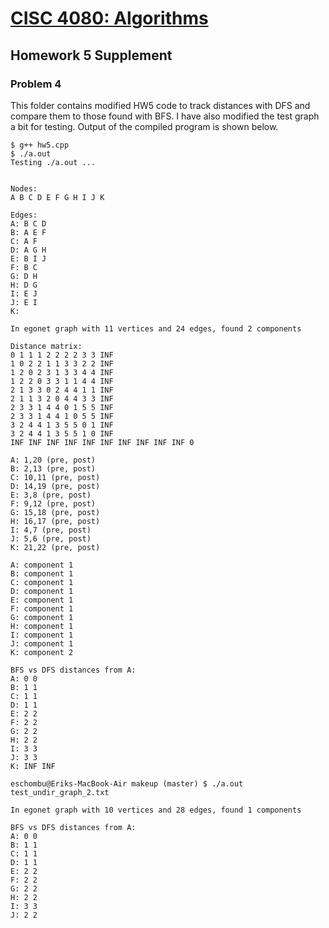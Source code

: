 # [CISC 4080: Algorithms](http://www.dsm.fordham.edu/~eschomburg/algorithms/)

## Homework 5 Supplement
### Problem 4

This folder contains modified HW5 code to track distances with DFS and compare
them to those found with BFS. I have also modified the test graph a bit for testing.
Output of the compiled program is shown below.

```
$ g++ hw5.cpp 
$ ./a.out 
Testing ./a.out ...


Nodes:
A B C D E F G H I J K 

Edges:
A: B C D 
B: A E F 
C: A F 
D: A G H 
E: B I J 
F: B C 
G: D H 
H: D G 
I: E J 
J: E I 
K: 

In egonet graph with 11 vertices and 24 edges, found 2 components

Distance matrix:
0 1 1 1 2 2 2 2 3 3 INF 
1 0 2 2 1 1 3 3 2 2 INF 
1 2 0 2 3 1 3 3 4 4 INF 
1 2 2 0 3 3 1 1 4 4 INF 
2 1 3 3 0 2 4 4 1 1 INF 
2 1 1 3 2 0 4 4 3 3 INF 
2 3 3 1 4 4 0 1 5 5 INF 
2 3 3 1 4 4 1 0 5 5 INF 
3 2 4 4 1 3 5 5 0 1 INF 
3 2 4 4 1 3 5 5 1 0 INF 
INF INF INF INF INF INF INF INF INF INF 0 

A: 1,20 (pre, post)
B: 2,13 (pre, post)
C: 10,11 (pre, post)
D: 14,19 (pre, post)
E: 3,8 (pre, post)
F: 9,12 (pre, post)
G: 15,18 (pre, post)
H: 16,17 (pre, post)
I: 4,7 (pre, post)
J: 5,6 (pre, post)
K: 21,22 (pre, post)

A: component 1
B: component 1
C: component 1
D: component 1
E: component 1
F: component 1
G: component 1
H: component 1
I: component 1
J: component 1
K: component 2

BFS vs DFS distances from A:
A: 0 0
B: 1 1
C: 1 1
D: 1 1
E: 2 2
F: 2 2
G: 2 2
H: 2 2
I: 3 3
J: 3 3
K: INF INF

eschombu@Eriks-MacBook-Air makeup (master) $ ./a.out test_undir_graph_2.txt 

In egonet graph with 10 vertices and 28 edges, found 1 components

BFS vs DFS distances from A:
A: 0 0
B: 1 1
C: 1 1
D: 1 1
E: 2 2
F: 2 2
G: 2 2
H: 2 2
I: 3 3
J: 2 2

```
